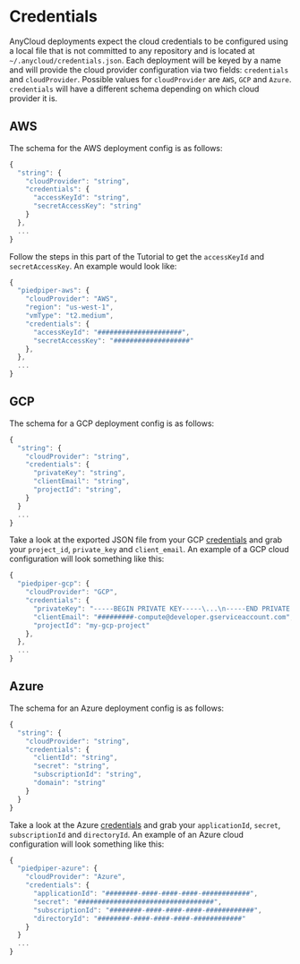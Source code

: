 # Credentials

AnyCloud deployments expect the cloud credentials to be configured using a local file that is not committed to any repository and is located at `~/.anycloud/credentials.json`. Each deployment will be keyed by a name and will provide the cloud provider configuration via two fields:  `credentials` and `cloudProvider`. Possible values for `cloudProvider` are `AWS`, `GCP` and `Azure`. `credentials` will have a different schema depending on which cloud provider it is.

## AWS

The schema for the AWS deployment config is as follows:

```javascript
{
  "string": {
    "cloudProvider": "string",
    "credentials": {
      "accessKeyId": "string",
      "secretAccessKey": "string"
    }
  },
  ...
}
```

Follow the steps in this part of the Tutorial to get the `accessKeyId` and `secretAccessKey`. An example would look like:

```javascript
{
  "piedpiper-aws": {
    "cloudProvider": "AWS",
    "region": "us-west-1",
    "vmType": "t2.medium",
    "credentials": {
      "accessKeyId": "#####################",
      "secretAccessKey": "###################"
    },
  },
  ...
}
```

## GCP

The schema for a GCP deployment config is as follows:

```javascript
{
  "string": {
    "cloudProvider": "string",
    "credentials": {
      "privateKey": "string",
      "clientEmail": "string",
      "projectId": "string",
    }
  }
  ...
}
```

Take a look at the exported JSON file from your GCP [credentials]() and grab your `project_id`, `private_key` and `client_email`. An example of a GCP cloud configuration will look something like this:

```javascript
{
  "piedpiper-gcp": {
    "cloudProvider": "GCP",
    "credentials": {
      "privateKey": "-----BEGIN PRIVATE KEY-----\...\n-----END PRIVATE KEY-----\n",
      "clientEmail": "#########-compute@developer.gserviceaccount.com",
      "projectId": "my-gcp-project"
    },
  },
  ...
}
```

## Azure

The schema for an Azure deployment config is as follows:

```javascript
{
  "string": {
    "cloudProvider": "string",
    "credentials": {
      "clientId": "string",
      "secret": "string",
      "subscriptionId": "string",
      "domain": "string"
    }
  }
}
```

Take a look at the Azure [credentials]() and grab your `applicationId`, `secret`, `subscriptionId` and `directoryId`. An example of an Azure cloud configuration will look something like this:

```javascript
{
  "piedpiper-azure": {
    "cloudProvider": "Azure",
    "credentials": {
      "applicationId": "########-####-####-####-############",
      "secret": "##################################",
      "subscriptionId": "########-####-####-####-############",
      "directoryId": "########-####-####-####-############"
    }
  }
  ...
}
```

